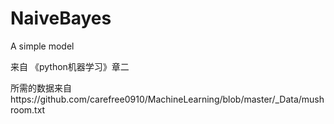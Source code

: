 # NaiveBayes
A simple model

来自 《python机器学习》章二

所需的数据来自https://github.com/carefree0910/MachineLearning/blob/master/_Data/mushroom.txt

